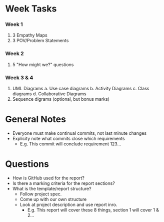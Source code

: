 # Week Tasks
### Week 1
1. 3 Empathy Maps
2. 3 POV/Problem Statements

### Week 2
1. 5 "How might we?" questions

### Week 3 & 4
1. UML Diagrams
 a. Use case diagrams
 b. Activity Diagrams
 c. Class diagrams
 d. Collaborative Diagrams
2. Sequence digrams (optional, but bonus marks)

# General Notes
* Everyone must make continual commits, not last minute changes
* Explicity note what commits close which requirements
  * E.g. This commit will conclude requirement 123...

# Questions
* How is GitHub used for the report?
* Is there a marking criteria for the report sections?
* What is the template/report structure?
  * Follow project spec.
  * Come up with our own structure
  * Look at project description and use report inro. 
    * E.g. This report will cover these 8 things, section 1 will cover 1 & 2...
